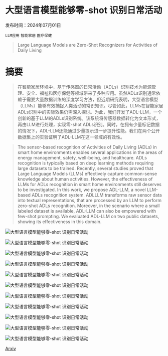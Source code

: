 # 大型语言模型能够零-shot 识别日常活动

发布时间：2024年07月01日

`LLM应用` `智能家居` `医疗保健`

> Large Language Models are Zero-Shot Recognizers for Activities of Daily Living

# 摘要

> 在智能家居环境中，基于传感器的日常活动（ADLs）识别技术为能源管理、安全、福祉和医疗保健等领域带来了多种应用。虽然ADLs识别通常依赖于需要大量数据训练的深度学习方法，但近期研究表明，大型语言模型（LLMs）能够有效捕捉人类活动的常识知识。尽管如此，LLMs在智能家居ADLs识别中的实际效果仍需深入探讨。为此，我们开发了ADL-LLM，一个创新的基于LLM的ADLs识别系统。该系统将传感器数据转化为文本形式，再由LLM进行处理，实现零-shot ADLs识别。同时，在拥有少量标记数据的情况下，ADL-LLM还能通过少量提示进一步提升性能。我们在两个公开数据集上的实验证明了ADL-LLM在这一领域的有效性。

> The sensor-based recognition of Activities of Daily Living (ADLs) in smart home environments enables several applications in the areas of energy management, safety, well-being, and healthcare. ADLs recognition is typically based on deep learning methods requiring large datasets to be trained. Recently, several studies proved that Large Language Models (LLMs) effectively capture common-sense knowledge about human activities. However, the effectiveness of LLMs for ADLs recognition in smart home environments still deserves to be investigated. In this work, we propose ADL-LLM, a novel LLM-based ADLs recognition system. ADLLLM transforms raw sensor data into textual representations, that are processed by an LLM to perform zero-shot ADLs recognition. Moreover, in the scenario where a small labeled dataset is available, ADL-LLM can also be empowered with few-shot prompting. We evaluated ADL-LLM on two public datasets, showing its effectiveness in this domain.

![大型语言模型能够零-shot 识别日常活动](../../../paper_images/2407.01238/adl-llm-new.png)

![大型语言模型能够零-shot 识别日常活动](../../../paper_images/2407.01238/w2t.png)

![大型语言模型能够零-shot 识别日常活动](../../../paper_images/2407.01238/zerosystemprompt.png)

![大型语言模型能够零-shot 识别日常活动](../../../paper_images/2407.01238/output.png)

![大型语言模型能够零-shot 识别日常活动](../../../paper_images/2407.01238/confusion_matrix_home_a_normalized.png)

![大型语言模型能够零-shot 识别日常活动](../../../paper_images/2407.01238/confusion_matrix_home_b_normalized.png)

![大型语言模型能够零-shot 识别日常活动](../../../paper_images/2407.01238/normalized_confusion_matrix_after_chair_zero_shot.png)

![大型语言模型能够零-shot 识别日常活动](../../../paper_images/2407.01238/cdf_time_analysis_2.png)

![大型语言模型能够零-shot 识别日常活动](../../../paper_images/2407.01238/barplot_home_a_v2.png)

![大型语言模型能够零-shot 识别日常活动](../../../paper_images/2407.01238/barplot_home_b_v2.png)

![大型语言模型能够零-shot 识别日常活动](../../../paper_images/2407.01238/barplot_home_marble_v2.png)

[Arxiv](https://arxiv.org/abs/2407.01238)